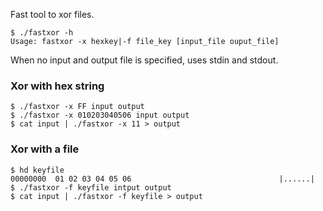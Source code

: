 Fast tool to xor files.

```console
$ ./fastxor -h
Usage: fastxor -x hexkey|-f file_key [input_file ouput_file]
```
When no input and output file is specified, uses stdin and stdout.

### Xor with hex string

```console
$ ./fastxor -x FF input output
$ ./fastxor -x 010203040506 input output
$ cat input | ./fastxor -x 11 > output
```

### Xor with a file

```console
$ hd keyfile
00000000  01 02 03 04 05 06                                 |......|
$ ./fastxor -f keyfile intput output
$ cat input | ./fastxor -f keyfile > output
```
